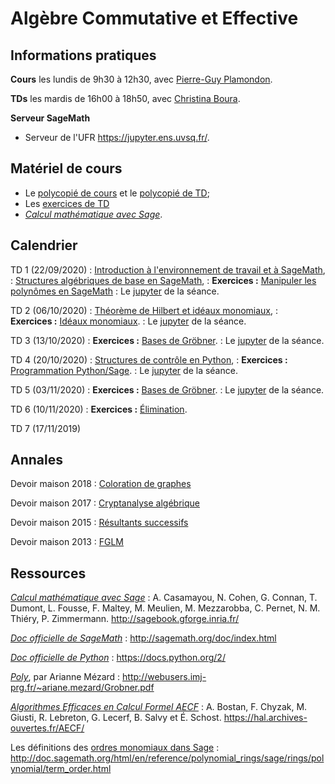 ---
---

# Algèbre Commutative et Effective

## Informations pratiques

**Cours** les lundis de 9h30 à 12h30, avec [Pierre-Guy Plamondon](http://www.departement.math.uvsq.fr/node/1862).

**TDs** les mardis de 16h00 à 18h50, avec [Christina Boura](https://christinaboura.wordpress.com/).

**Serveur SageMath**

- Serveur de l'UFR <https://jupyter.ens.uvsq.fr/>.

## Matériel de cours

- Le [polycopié de cours](poly) et le [polycopié de TD](polytd);
- Les [exercices de TD](exercises)
- [*Calcul mathématique avec Sage*](http://sagebook.gforge.inria.fr/).


## Calendrier

TD 1 (22/09/2020)
: [Introduction à l'environnement de travail et à SageMath](polytd#introduction-à-lenvironnemnt-de-travail-et-à-sagemath),
: [Structures algébriques de base en SageMath](polytd#anneaux-corps-polynômes-expressions),
: **Exercices :** [Manipuler les polynômes en SageMath](exercises#polynômes-à-une-variable)
: Le [jupyter](misc/TD1.ipynb) de la séance.

TD 2 (06/10/2020)
: [Théorème de Hilbert et idéaux monomiaux](polytd#théorème-de-hilbert),
: **Exercices :** [Idéaux monomiaux](exercises#idéaux-monomiaux).
: Le [jupyter](misc/TD2.ipynb) de la séance.

TD 3 (13/10/2020)
: **Exercices :** [Bases de Gröbner](exercises#idéaux-monomiaux).
: Le [jupyter](misc/TD3.ipynb) de la séance.

TD 4 (20/10/2020)
: [Structures de contrôle en Python](polytd#syntaxe-pythonsage),
: **Exercices :** [Programmation Python/Sage](exercises#programmation-pythonsage).
: Le [jupyter](misc/TD4.ipynb) de la séance.

TD 5 (03/11/2020)
: **Exercices :** [Bases de Gröbner](exercises#calcul-de-bases-de-gröbner).
: Le [jupyter](misc/TD5.ipynb) de la séance.

TD 6 (10/11/2020)
: **Exercices :** [Élimination](exercises#résultants-et-élimination).

TD 7 (17/11/2019)

## Annales

Devoir maison 2018
: [Coloration de graphes](misc/dm2018)

Devoir maison 2017
: [Cryptanalyse algébrique](misc/dm2014)

Devoir maison 2015
: [Résultants successifs](misc/dm2015)

Devoir maison 2013
: [FGLM](misc/dm2013)

## Ressources

[*Calcul mathématique avec Sage*](http://sagebook.gforge.inria.fr/)
: A. Casamayou, N. Cohen, G. Connan, T. Dumont, L. Fousse, F. Maltey,
M. Meulien, M. Mezzarobba, C. Pernet, N. M. Thiéry,
P. Zimmermann. <http://sagebook.gforge.inria.fr/>

[*Doc officielle de SageMath*](http://sagemath.org/doc/index.html)
: <http://sagemath.org/doc/index.html>

[*Doc officielle de Python*](https://docs.python.org/2/)
: <https://docs.python.org/2/>

[*Poly*](http://webusers.imj-prg.fr/~ariane.mezard/Grobner.pdf), par Arianne Mézard
: <http://webusers.imj-prg.fr/~ariane.mezard/Grobner.pdf>

[*Algorithmes Efficaces en Calcul Formel AECF*](https://hal.archives-ouvertes.fr/AECF/)
: A. Bostan, F. Chyzak, M. Giusti, R. Lebreton, G. Lecerf, B. Salvy et
É. Schost. <https://hal.archives-ouvertes.fr/AECF/>

Les définitions des [ordres monomiaux dans Sage](http://doc.sagemath.org/html/en/reference/polynomial_rings/sage/rings/polynomial/term_order.html)
: <http://doc.sagemath.org/html/en/reference/polynomial_rings/sage/rings/polynomial/term_order.html>
